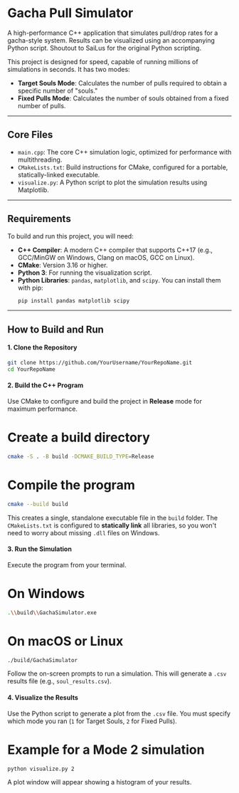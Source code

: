 # Gacha Pull Simulator

A high-performance C++ application that simulates pull/drop rates for a gacha-style system. Results can be visualized using an accompanying Python script. Shoutout to SaiLus for the original Python scripting.

This project is designed for speed, capable of running millions of simulations in seconds. It has two modes:
* **Target Souls Mode**: Calculates the number of pulls required to obtain a specific number of "souls."
* **Fixed Pulls Mode**: Calculates the number of souls obtained from a fixed number of pulls.

---
## Core Files

* `main.cpp`: The core C++ simulation logic, optimized for performance with multithreading.
* `CMakeLists.txt`: Build instructions for CMake, configured for a portable, statically-linked executable.
* `visualize.py`: A Python script to plot the simulation results using Matplotlib.

---
## Requirements

To build and run this project, you will need:
* **C++ Compiler**: A modern C++ compiler that supports C++17 (e.g., GCC/MinGW on Windows, Clang on macOS, GCC on Linux).
* **CMake**: Version 3.16 or higher.
* **Python 3**: For running the visualization script.
* **Python Libraries**: `pandas`, `matplotlib`, and `scipy`. You can install them with pip:
    ```bash
    pip install pandas matplotlib scipy
    ```

---
## How to Build and Run

#### 1. Clone the Repository
```bash
git clone https://github.com/YourUsername/YourRepoName.git
cd YourRepoName
```
#### 2. Build the C++ Program
Use CMake to configure and build the project in **Release** mode for maximum performance.
# Create a build directory
```bash 
cmake -S . -B build -DCMAKE_BUILD_TYPE=Release
```
# Compile the program
```bash
cmake --build build
```
This creates a single, standalone executable file in the `build` folder. The `CMakeLists.txt` is configured to **statically link** all libraries, so you won't need to worry about missing `.dll` files on Windows.

#### 3. Run the Simulation
Execute the program from your terminal.
# On Windows
```bash
.\\build\\GachaSimulator.exe
```
# On macOS or Linux
```bash
./build/GachaSimulator
```
Follow the on-screen prompts to run a simulation. This will generate a `.csv` results file (e.g., `soul_results.csv`).

#### 4. Visualize the Results
Use the Python script to generate a plot from the `.csv` file. You must specify which mode you ran (`1` for Target Souls, `2` for Fixed Pulls).
# Example for a Mode 2 simulation
```bash
python visualize.py 2
```
A plot window will appear showing a histogram of your results.
